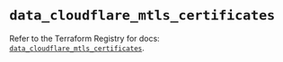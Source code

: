 # `data_cloudflare_mtls_certificates`

Refer to the Terraform Registry for docs: [`data_cloudflare_mtls_certificates`](https://registry.terraform.io/providers/cloudflare/cloudflare/5.0.0/docs/data-sources/mtls_certificates).
